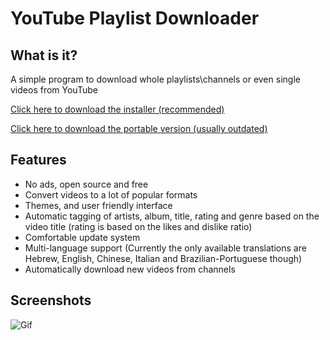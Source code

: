 # YouTube Playlist Downloader

## What is it?
A simple program to download whole playlists\channels or even single videos from YouTube 

[Click here to download the installer (recommended)](https://public.boxcloud.com/d/1/b1!g0nMQo1xrNI2Tkun0JwVwfaXSRa6REn4B7MZuXIYf9qW2QSncUQa7VPrL0cGq3fqB3dxgjw8svxQLRcdAdfRnVrBPnWTcdFIEsxiyqSzpI4QRkYLEaPumF-1TdeSr1wzQ7zvwMdBlwjuxABH8f2TgsQhWh3a3iG6_W3rTapevB__EhHg53-_M9T6zITz7Sj65Z_sY9aSxECXbhIEUNSpBiL376qEig1ROSoS18X632iNi7l37TelGCBUPHgliVASueOtwkjcUlyOFhqk5gioB1oiwjwH_cJedioezO5XFrXOOJmwC2_wCEdyt6urIgYQmHqt5P0Kzbri9XppgnLhZ2gWmFGwduLU6VRiYA6rjr8Fm_ElXpMqRDIHODNWDS6K0FBBcIt_1G4iBc799Y0S_YV_1hdeTdy55Lcp1XHmlkTEGZHXLbpqbncwb2iPDgXVUoy5LrhaU5FawpWIhBMdOI5CoyCjuUIZU3-5dF4wswRNcyAUZxVKPuzAxf51OxEYhIvd2_NDRHNKb2abNhosSPVc29mJ59sRgtgHGufWyIxXTvb80jdl1gG84Qu4fC54JM9DLy5SrE1mUUhhKNSub9Mo_pw0ogKKyvqA7s598Ul0wTwSjaKg_EUF9USLbtvJl5F-6OQdlFx_S0v5DPpiuNv6Peh9rUz-NxgKZOSobd9tpKhOuvS1oqNGq0EY_xKQNdKVimB3UMqnSDxb58FaIrcRQ-ZeBXH1oBSXiFvjoumCrFPy9vZW7BlM4cbo0j-FOx5lcu8z4s4wFIedZXWYT9lLX6t51RK4gKdcEn1ODQqYIfGlcVxW5cqsASmfaVY9HSobHL4AC9mqXa1m1DnoFKhL6iqyFPaFDdm0AILDNdepXtahF3Sae9pkaDwgUfjTnfqqxJJvPiWIlSgeXTpyFQOy5c-3Mtpd-BSWiosnD0IuqCsucheesd6iw0RWLaG3PqA5rnPKA157Ieom8tZmgudlKxQTO2GLM69pzal0XVsFVQFrsLRrgQ2XOowFjxZytWYThWhoiDT-Fyphw319t_Y-yTKtXa6x0Puzy7FEJ1yLt6nv4QWSZ7tfFz1VaIW1HhYxbP2gUyLEh5P8FDAn7qnhupi_q5eCuYgTkGqOpctJXhXUbpxDAU90LzzHIMTbtWESfJ1dphCBJPSPNEBhmbtocRYTDI3jOL3IjIJmYriv3p8LdMib2ScYh2csZYMX9FutQ_a3ZwSeH__iZS_MjkxpLAK47NKEu7MIl7frs5PIT1TNtnoLMZXnh-6aFfGy7_fAMJKxX2HcUVGapQ0ke9Tmxxhu-6PSxA../download) 

[Click here to download the portable version (usually outdated)](https://drive.google.com/uc?id=1OjNrokSiRo0_Y8XHtIorS_DHoNEdoJxD&export=download)

## Features
- No ads, open source and free
- Convert videos to a lot of popular formats
- Themes, and user friendly interface
- Automatic tagging of artists, album, title, rating and genre based on the video title (rating is based on the likes and dislike ratio)
- Comfortable update system
- Multi-language support (Currently the only available translations are Hebrew, English, Chinese, Italian and Brazilian-Portuguese though)
- Automatically download new videos from channels

## Screenshots
![Gif](https://i.imgur.com/bQw4fVm.gif "Gif")

